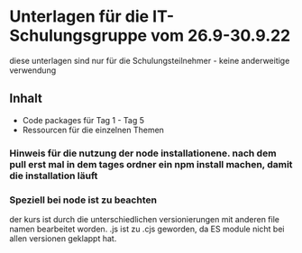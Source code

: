 <h1>Unterlagen für die IT-Schulungsgruppe vom 26.9-30.9.22</h1>
<p>diese unterlagen sind nur für die Schulungsteilnehmer - keine anderweitige verwendung</p>

<h2>Inhalt</h2>

<ul>
<li>Code packages für Tag 1 - Tag 5</li>
<li>Ressourcen für die einzelnen Themen</li>

</ul>

<h3>Hinweis für die nutzung der node installationene. nach dem pull erst mal in dem tages ordner ein npm install machen, damit die installation läuft</h3>

<h3> Speziell bei node ist zu beachten</h3>

<p>der kurs ist durch die unterschiedlichen versionierungen mit anderen file namen bearbeitet worden. .js ist zu .cjs geworden, da ES module nicht bei allen versionen geklappt hat.
</p>